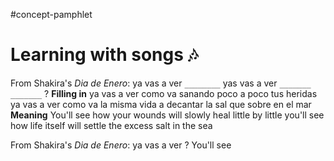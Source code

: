 #concept-pamphlet 

# Learning with songs 🎶

From Shakira's *Dia de Enero*:
ya vas a ver
`________`
yas vas a ver 
`_______`
`_______`
?
**Filling in**
ya vas a ver
como va sanando poco a poco tus heridas
ya vas a ver
como va la misma vida 
a decantar la sal que sobre en el mar
**Meaning**
You'll see
how your wounds will slowly heal little by little
you'll see
how life itself will
settle the excess salt in the sea

From Shakira's *Dia de Enero*:
ya vas a ver
?
You'll see


